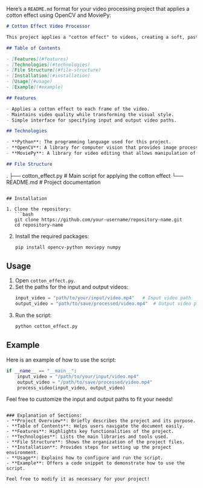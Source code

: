 Here’s a `README.md` format for your video processing project that applies a cotton effect using OpenCV and MoviePy:

```md
# Cotton Effect Video Processor

This project applies a "cotton effect" to videos, creating a soft, pastel-like appearance. The effect is achieved using OpenCV for image processing and MoviePy for video manipulation.

## Table of Contents

- [Features](#features)
- [Technologies](#technologies)
- [File Structure](#file-structure)
- [Installation](#installation)
- [Usage](#usage)
- [Example](#example)

## Features

- Applies a cotton effect to each frame of the video.
- Maintains video quality while transforming the visual style.
- Simple interface for specifying input and output video paths.

## Technologies

- **Python**: The programming language used for this project.
- **OpenCV**: A library for computer vision that provides image processing functions.
- **MoviePy**: A library for video editing that allows manipulation of video files.

## File Structure

```
.
├── cotton_effect.py  # Main script for applying the cotton effect
└── README.md          # Project documentation
```

## Installation

1. Clone the repository:
   ```bash
   git clone https://github.com/your-username/repository-name.git
   cd repository-name
   ```

2. Install the required packages:
   ```bash
   pip install opencv-python moviepy numpy
   ```

## Usage

1. Open `cotton_effect.py`.
2. Set the paths for the input and output videos:
   ```python
   input_video = "path/to/your/input/video.mp4"   # Input video path
   output_video = "path/to/save/processed/video.mp4"  # Output video path
   ```
3. Run the script:
   ```bash
   python cotton_effect.py
   ```

## Example

Here is an example of how to use the script:

```python
if __name__ == "__main__":
    input_video = "/path/to/your/input/video.mp4"
    output_video = "/path/to/save/processed/video.mp4"
    process_video(input_video, output_video)
```

Feel free to customize the input and output paths to fit your needs!
```

### Explanation of Sections:
- **Project Overview**: Briefly describes the project and its purpose.
- **Table of Contents**: Helps users navigate the document easily.
- **Features**: Highlights key functionalities of the project.
- **Technologies**: Lists the main libraries and tools used.
- **File Structure**: Shows the organization of the project files.
- **Installation**: Provides steps for setting up the project environment.
- **Usage**: Explains how to configure and run the script.
- **Example**: Offers a code snippet to demonstrate how to use the script. 

Feel free to modify it as necessary for your project!
